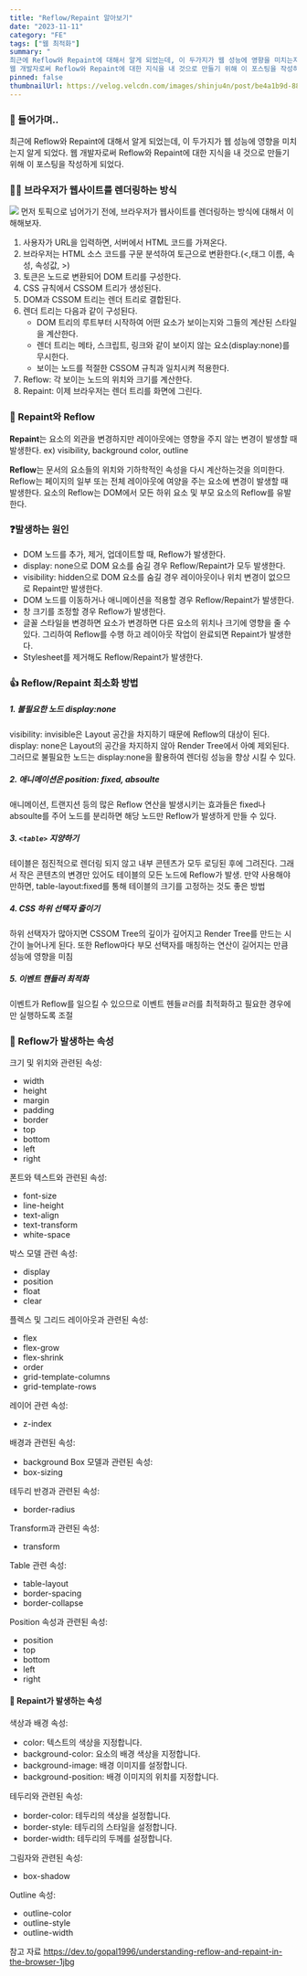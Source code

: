 ```yaml
---
title: "Reflow/Repaint 알아보기"
date: "2023-11-11"
category: "FE"
tags: ["웹 최적화"]
summary: "
최근에 Reflow와 Repaint에 대해서 알게 되었는데, 이 두가지가 웹 성능에 영향을 미치는지 알게 되었다.
웹 개발자로써 Reflow와 Repaint에 대한 지식을 내 것으로 만들기 위해 이 포스팅을 작성하게 되었다."
pinned: false
thumbnailUrl: https://velog.velcdn.com/images/shinju4n/post/be4a1b9d-88e0-4eff-b051-197dbaee0e81/image.png
---
```


### 💪 들어가며..

최근에 Reflow와 Repaint에 대해서 알게 되었는데, 이 두가지가 웹 성능에 영향을 미치는지 알게 되었다.
웹 개발자로써 Reflow와 Repaint에 대한 지식을 내 것으로 만들기 위해 이 포스팅을 작성하게 되었다.

### 👨‍💻 브라우저가 웹사이트를 렌더링하는 방식

![](https://velog.velcdn.com/images/shinju4n/post/be4a1b9d-88e0-4eff-b051-197dbaee0e81/image.png)
먼저 토픽으로 넘어가기 전에, 브라우저가 웹사이트를 렌더링하는 방식에 대해서 이해해보자.

1. 사용자가 URL을 입력하면, 서버에서 HTML 코드를 가져온다.
2. 브라우저는 HTML 소스 코드를 구문 분석하여 토근으로 변환한다.(<,태그 이름, 속성, 속성값, >)
3. 토큰은 노드로 변환되어 DOM 트리를 구성한다.
4. CSS 규칙에서 CSSOM 트리가 생성된다.
5. DOM과 CSSOM 트리는 렌더 트리로 결합된다.
6. 렌더 트리는 다음과 같이 구성된다.
   - DOM 트리의 루트부터 시작하여 어떤 요소가 보이는지와 그들의 계산된 스타일을 계산한다.
   - 렌더 트리는 메타, 스크립트, 링크와 같이 보이지 않는 요소(display:none)를 무시한다.
   - 보이는 노드를 적절한 CSSOM 규칙과 일치시켜 적용한다.
7. Reflow: 각 보이는 노드의 위치와 크기를 계산한다.
8. Repaint: 이제 브라우저는 렌더 트리를 화면에 그린다.

### 🤔 Repaint와 Reflow

**Repaint**는 요소의 외관을 변경하지만 레이아웃에는 영향을 주지 않는 변경이 발생할 때 발생한다.
ex) visibility, background color, outline

**Reflow**는 문서의 요소들의 위치와 기하학적인 속성을 다시 계산하는것을 의미한다.
Reflow는 페이지의 일부 또는 전체 레이아웃에 여양을 주는 요소에 변경이 발생할 때 발생한다.
요소의 Reflow는 DOM에서 모든 하위 요소 및 부모 요소의 Reflow를 유발한다.

### ❓발생하는 원인

- DOM 노드를 추가, 제거, 업데이트할 때, Reflow가 발생한다.
- display: none으로 DOM 요소를 숨길 경우 Reflow/Repaint가 모두 발생한다.
- visibility: hidden으로 DOM 요소를 숨길 경우 레이아웃이나 위치 변경이 없으므로 Repaint만 발생한다.
- DOM 노드를 이동하거나 애니메이션을 적용할 경우 Reflow/Repaint가 발생한다.
- 창 크기를 조정할 경우 Reflow가 발생한다.
- 글꼴 스타일을 변경하면 요소가 변경하면 다른 요소의 위치나 크기에 영향을 줄 수 있다. 그리하여 Reflow를 수행 하고 레이아웃 작업이 완료되면 Repaint가 발생한다.
- Stylesheet를 제거해도 Reflow/Repaint가 발생한다.

### 👍 Reflow/Repaint 최소화 방법

##### 1. 불필요한 노드 display:none

visibility: invisible은 Layout 공간을 차지하기 때문에 Reflow의 대상이 된다.
display: none은 Layout의 공간을 차지하지 않아 Render Tree에서 아예 제외된다.
그러므로 불필요한 노드는 display:none을 활용하여 렌더링 성능을 향상 시킬 수 있다.

##### 2. 애니메이션은 position: fixed, absoulte

애니메이션, 트랜지션 등의 많은 Reflow 연산을 발생시키는 효과들은 fixed나 absoulte를 주어 노드를 분리하면 해당 노드만 Reflow가 발생하게 만들 수 있다.

##### 3. `<table>` 지양하기

테이블은 점진적으로 렌더링 되지 않고 내부 콘텐츠가 모두 로딩된 후에 그려진다.
그래서 작은 콘텐츠의 변경만 있어도 테이블의 모든 노드에 Reflow가 발생.
만약 사용해야만하면, table-layout:fixed를 통해 테이블의 크기를 고정하는 것도 좋은 방법

##### 4. CSS 하위 선택자 줄이기

하위 선택자가 많아지면 CSSOM Tree의 깊이가 깊어지고 Render Tree를 만드는 시간이 늘어나게 된다.
또한 Reflow마다 부모 선택자를 매칭하는 연산이 길어지는 만큼 성능에 영향을 미침

##### 5. 이벤트 핸들러 최적화

이벤트가 Reflow를 일으킬 수 있으므로 이벤트 헨들ㄹ러를 최적화하고 필요한 경우에만 실행하도록 조절

### 👀 Reflow가 발생하는 속성

크기 및 위치와 관련된 속성:

- width
- height
- margin
- padding
- border
- top
- bottom
- left
- right

폰트와 텍스트와 관련된 속성:

- font-size
- line-height
- text-align
- text-transform
- white-space

박스 모델 관련 속성:

- display
- position
- float
- clear

플렉스 및 그리드 레이아웃과 관련된 속성:

- flex
- flex-grow
- flex-shrink
- order
- grid-template-columns
- grid-template-rows

레이어 관련 속성:

- z-index

배경과 관련된 속성:

- background
  Box 모델과 관련된 속성:
- box-sizing

테두리 반경과 관련된 속성:

- border-radius

Transform과 관련된 속성:

- transform

Table 관련 속성:

- table-layout
- border-spacing
- border-collapse

Position 속성과 관련된 속성:

- position
- top
- bottom
- left
- right

#### 👀 Repaint가 발생하는 속성

색상과 배경 속성:

- color: 텍스트의 색상을 지정합니다.
- background-color: 요소의 배경 색상을 지정합니다.
- background-image: 배경 이미지를 설정합니다.
- background-position: 배경 이미지의 위치를 지정합니다.

테두리와 관련된 속성:

- border-color: 테두리의 색상을 설정합니다.
- border-style: 테두리의 스타일을 설정합니다.
- border-width: 테두리의 두께를 설정합니다.

그림자와 관련된 속성:

- box-shadow

Outline 속성:

- outline-color
- outline-style
- outline-width

참고 자료
https://dev.to/gopal1996/understanding-reflow-and-repaint-in-the-browser-1jbg

